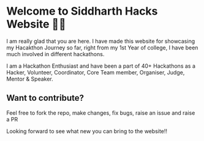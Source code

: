 # Welcome to Siddharth Hacks Website 👋🏻

I am really glad that you are here. I have made this website for showcasing my Hacakthon Journey so far, right from my 1st Year of college, I have been much involved in different hackathons.

I am a Hackathon Enthusiast and have been a part of 40+ Hackathons as a Hacker, Volunteer, Coordinator, Core Team member, Organiser, Judge, Mentor & Speaker.

## Want to contribute? 

Feel free to fork the repo, make changes, fix bugs, raise an issue and raise a PR

Looking forward to see what new you can bring to the website!!
